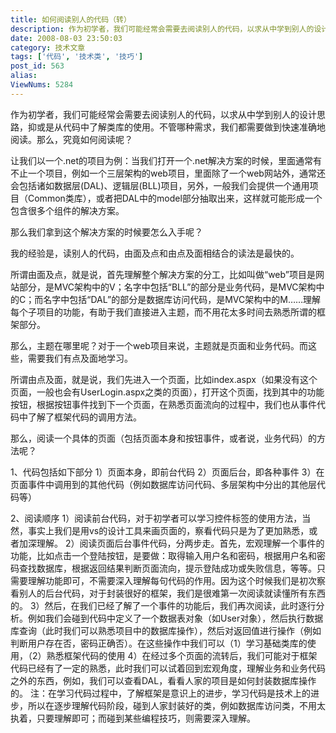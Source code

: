 ```yaml
---
title: 如何阅读别人的代码（转）
description: 作为初学者，我们可能经常会需要去阅读别人的代码，以求从中学到别人的设计思路，抑或是从代码中了解类库的使用。不管哪种需求，我们都需要做到快速准确地阅读。那么，究竟如何阅读呢？让我们以一个.net的项目为例：当我们打开一个.net解决方案的时候，里面通常有不止一个项目，例如一个三层架构的web项目，里面除了一个web网站外，通常还会包括诸如数据层(DAL)、逻辑层(BLL)项目，另外，一般我们会提供一个通用项目（Common类库），或者把DAL中的model部分抽取出来，这样就可能形成一个包含很多个组件的解决方案。...
date: 2008-08-03 23:50:03
category: 技术文章
tags: ['代码', '技术类', '技巧']
post_id: 563
alias:
ViewNums: 5284
---
```


作为初学者，我们可能经常会需要去阅读别人的代码，以求从中学到别人的设计思路，抑或是从代码中了解类库的使用。不管哪种需求，我们都需要做到快速准确地阅读。那么，究竟如何阅读呢？

让我们以一个.net的项目为例：当我们打开一个.net解决方案的时候，里面通常有不止一个项目，例如一个三层架构的web项目，里面除了一个web网站外，通常还会包括诸如数据层(DAL)、逻辑层(BLL)项目，另外，一般我们会提供一个通用项目（Common类库），或者把DAL中的model部分抽取出来，这样就可能形成一个包含很多个组件的解决方案。

那么我们拿到这个解决方案的时候要怎么入手呢？

我的经验是，读别人的代码，由面及点和由点及面相结合的读法是最快的。

所谓由面及点，就是说，首先理解整个解决方案的分工，比如叫做“web”项目是网站部分，是MVC架构中的V；名字中包括“BLL”的部分是业务代码，是MVC架构中的C；而名字中包括“DAL”的部分是数据库访问代码，是MVC架构中的M……理解每个子项目的功能，有助于我们直接进入主题，而不用花太多时间去熟悉所谓的框架部分。

那么，主题在哪里呢？对于一个web项目来说，主题就是页面和业务代码。而这些，需要我们有点及面地学习。

所谓由点及面，就是说，我们先进入一个页面，比如index.aspx（如果没有这个页面，一般也会有UserLogin.aspx之类的页面），打开这个页面，找到其中的功能按钮，根据按钮事件找到下一个页面，在熟悉页面流向的过程中，我们也从事件代码中了解了框架代码的调用方法。

那么，阅读一个具体的页面（包括页面本身和按钮事件，或者说，业务代码）的方法呢？

1、代码包括如下部分
1）页面本身，即前台代码
2）页面后台，即各种事件
3）在页面事件中调用到的其他代码（例如数据库访问代码、多层架构中分出的其他层代码等）

2、阅读顺序
1）阅读前台代码，对于初学者可以学习控件标签的使用方法，当然，事实上我们是用vs的设计工具来画页面的，察看代码只是为了更加熟悉，或者加深理解。
2）阅读页面后台事件代码，分两步走。首先，宏观理解一个事件的功能，比如点击一个登陆按钮，是要做：取得输入用户名和密码，根据用户名和密码查找数据库，根据返回结果判断页面流向，提示登陆成功或失败信息，等等。只需要理解功能即可，不需要深入理解每句代码的作用。因为这个时候我们是初次察看别人的后台代码，对于封装很好的框架，我们是很难第一次阅读就读懂所有东西的。
3）然后，在我们已经了解了一个事件的功能后，我们再次阅读，此时逐行分析。例如我们会碰到代码中定义了一个数据表对象（如User对象），然后执行数据库查询（此时我们可以熟悉项目中的数据库操作），然后对返回值进行操作（例如判断用户存在否，密码正确否）。在这些操作中我们可以（1）学习基础类库的使用，（2）熟悉框架代码的使用
4）在经过多个页面的流转后，我们可能对于框架代码已经有了一定的熟悉，此时我们可以试着回到宏观角度，理解业务和业务代码之外的东西，例如，我们可以查看DAL，看看人家的项目是如何封装数据库操作的。
注：在学习代码过程中，了解框架是意识上的进步，学习代码是技术上的进步，所以在逐步理解代码阶段，碰到人家封装好的类，例如数据库访问类，不用太执着，只要理解即可；而碰到某些编程技巧，则需要深入理解。

